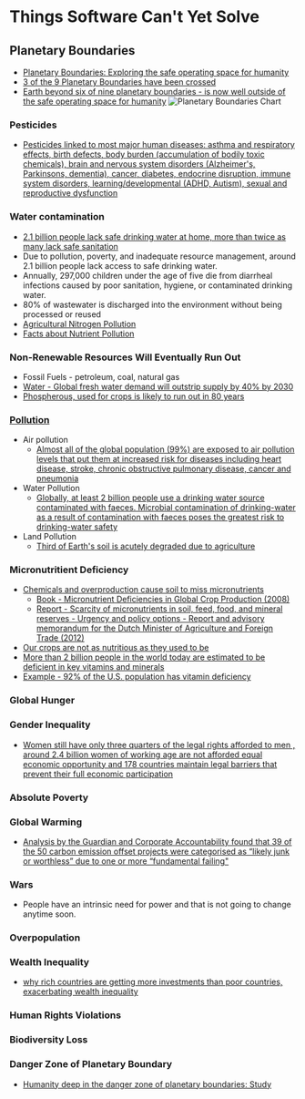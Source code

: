 # Things Software Can't Yet Solve

## Planetary Boundaries
* [Planetary Boundaries: Exploring the safe operating space for humanity](./PDFs/Planetary%20Boundaries-Exploring%20the%20safe%20operating%20space%20for%20humanity.pdf)
* [3 of the 9 Planetary Boundaries have been crossed](https://www.nature.com/articles/461472a)
* [Earth beyond six of nine planetary boundaries - is now well outside of the safe operating space for humanity](./PDFs/Earth%20beyond%20six%20of%20nine%20planetary%20boundaries.pdf)
![Planetary Boundaries Chart](https://github.com/UriZafrir/Things-Software-Cant-Yet-Solve/assets/35652384/a5ed5faa-ed7a-44fb-a924-1adf6562a3da)

### Pesticides
* [Pesticides linked to most major human diseases: asthma and respiratory effects, birth defects, body burden (accumulation of bodily toxic chemicals), brain and nervous system disorders (Alzheimer's, Parkinsons, dementia), cancer, diabetes, endocrine disruption, immune system disorders, learning/developmental (ADHD, Autism), sexual and reproductive dysfunction](https://www.beyondpesticides.org/resources/pesticide-induced-diseases-database/overview)

### Water contamination
* [2.1 billion people lack safe drinking water at home, more than twice as many lack safe sanitation](https://www.who.int/news/item/12-07-2017-2-1-billion-people-lack-safe-drinking-water-at-home-more-than-twice-as-many-lack-safe-sanitation)
* Due to pollution, poverty, and inadequate resource management, around 2.1 billion people lack access to safe drinking water.
* Annually, 297,000 children under the age of five die from diarrheal infections caused by poor sanitation, hygiene, or contaminated drinking water.
* 80% of wastewater is discharged into the environment without being processed or reused
* [Agricultural Nitrogen Pollution](https://cen.acs.org/articles/95/i16/nitrogen-clean-act-farmlands.html) 
* [Facts about Nutrient Pollution](https://www.epa.gov/sites/default/files/2015-03/documents/facts_about_nutrient_pollution_what_is_hypoxia.pdf)

### Non-Renewable Resources Will Eventually Run Out
* Fossil Fuels - petroleum, coal, natural gas
* [Water - Global fresh water demand will outstrip supply by 40% by 2030](https://www.theguardian.com/environment/2023/mar/17/global-fresh-water-demand-outstrip-supply-by-2030)
* [Phospherous, used for crops is likely to run out in 80 years](https://web.mit.edu/12.000/www/m2016/finalwebsite/solutions/phosphorus.html#:~:text=At%20current%20consumption%20levels%2C%20we,of%20it%20in%20crop%20fertilizers.)
### [Pollution](https://www.worldbank.org/en/topic/pollution)
* Air pollution
    - [Almost all of the global population (99%) are exposed to air pollution levels that put them at increased risk for diseases including heart disease, stroke, chronic obstructive pulmonary disease, cancer and pneumonia](https://www.who.int/data/gho/data/themes/air-pollution#:~:text=Almost%20all%20of%20the%20global,pulmonary%20disease%2C%20cancer%20and%20pneumonia.)
* Water Pollution
    - [Globally, at least 2 billion people use a drinking water source contaminated with faeces. Microbial contamination of drinking-water as a result of contamination with faeces poses the greatest risk to drinking-water safety](https://www.who.int/news-room/fact-sheets/detail/drinking-water#:~:text=Contaminated%20water%20and%20poor%20sanitation,individuals%20to%20preventable%20health%20risks.)    
* Land Pollution
    - [Third of Earth's soil is acutely degraded due to agriculture](https://www.theguardian.com/environment/2017/sep/12/third-of-earths-soil-acutely-degraded-due-to-agriculture-study)
### Micronutritient Deficiency
* [Chemicals and overproduction cause soil to miss micronutrients](https://www.intechopen.com/chapters/74460)
    - [Book - Micronutrient Deficiencies in Global Crop Production (2008)](./PDFs/Brian%20J.%20Alloway%20(auth.),%20Brian%20J.%20Alloway%20(eds.)%20-%20Micronutrient%20Deficiencies%20in%20Global%20Crop%20Production-Springer%20Netherlands%20(2008).pdf)
    - [Report - Scarcity of micronutrients in soil, feed, food, and mineral reserves - Urgency and policy options - Report and advisory memorandum for the Dutch Minister of Agriculture and Foreign Trade (2012)](./PDFs/scarcity_of_micronutrients.pdf)
* [Our crops are not as nutritious as they used to be](https://www.nationalgeographic.co.uk/environment-and-conservation/2022/05/fruits-and-vegetables-are-less-nutritious-than-they-used-to-be)
* [More than 2 billion people in the world today are estimated to be deficient in key vitamins and minerals](https://www.who.int/publications/m/item/WHO-WFP-UNICEF-statement-micronutrients-deficiencies-emergency#:~:text=Deficiencies%20of%20micronutrients%20are%20a,%2C%20iodine%2C%20iron%20and%20zinc.)
* [Example - 92% of the U.S. population has vitamin deficiency](https://thebiostation.com/bioblog/do-you-have-vitamin-deficiency/)
### Global Hunger
### Gender Inequality
* [ Women still have only three quarters of the legal rights afforded to men , around 2.4 billion women of working age are not afforded equal economic opportunity and 178 countries maintain legal barriers that prevent their full economic participation](https://www.worldbank.org/en/news/press-release/2022/03/01/nearly-2-4-billion-women-globally-don-t-have-same-economic-rights-as-men)
### Absolute Poverty
### Global Warming
* [Analysis by the Guardian and Corporate Accountability found that 39 of the 50 carbon emission offset projects were categorised as “likely junk or worthless” due to one or more “fundamental failing"](https://www.power-technology.com/news/report-majority-carbon-offsets-junk-or-useless/?cf-view)
### Wars
* People have an intrinsic need for power and that is not going to change anytime soon.
### Overpopulation
### Wealth Inequality 
* [why rich countries are getting more investments than poor countries, exacerbating wealth inequality](https://www.swissinfo.ch/eng/politics/global-capital-flows--how-poor-countries-finance-the-rich/47007494)
### Human Rights Violations
### Biodiversity Loss
### Danger Zone of Planetary Boundary
* [Humanity deep in the danger zone of planetary boundaries: Study](https://phys.org/news/2023-09-humanity-deep-danger-zone-planetary.html)



